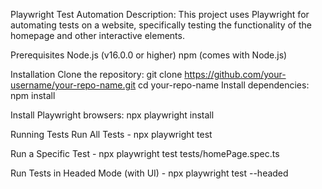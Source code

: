 Playwright Test Automation
Description: This project uses Playwright for automating tests on a website, specifically testing the functionality of the homepage and other interactive elements.

Prerequisites
Node.js (v16.0.0 or higher)
npm (comes with Node.js)

Installation
Clone the repository: git clone https://github.com/your-username/your-repo-name.git
cd your-repo-name
Install dependencies:
npm install

Install Playwright browsers:
npx playwright install

Running Tests
Run All Tests - npx playwright test

Run a Specific Test - npx playwright test tests/homePage.spec.ts

Run Tests in Headed Mode (with UI) - npx playwright test --headed
